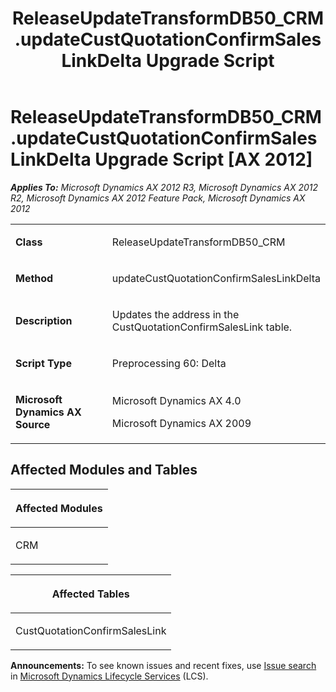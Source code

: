﻿---
title: ReleaseUpdateTransformDB50_CRM.updateCustQuotationConfirmSalesLinkDelta Upgrade Script
TOCTitle: ReleaseUpdateTransformDB50_CRM.updateCustQuotationConfirmSalesLinkDelta Upgrade Script
ms:assetid: 4c60b00c-8d0d-5d49-3a72-f89a34396eb8
ms:mtpsurl: https://msdn.microsoft.com/en-us/library/JJ685409(v=AX.60)
ms:contentKeyID: 49708114
ms.date: 05/18/2015
mtps_version: v=AX.60
---

# ReleaseUpdateTransformDB50\_CRM.updateCustQuotationConfirmSalesLinkDelta Upgrade Script [AX 2012]


_**Applies To:** Microsoft Dynamics AX 2012 R3, Microsoft Dynamics AX 2012 R2, Microsoft Dynamics AX 2012 Feature Pack, Microsoft Dynamics AX 2012_

<table>
<colgroup>
<col style="width: 50%" />
<col style="width: 50%" />
</colgroup>
<tbody>
<tr class="odd">
<td><p><strong>Class</strong></p></td>
<td><p>ReleaseUpdateTransformDB50_CRM</p></td>
</tr>
<tr class="even">
<td><p><strong>Method</strong></p></td>
<td><p>updateCustQuotationConfirmSalesLinkDelta</p></td>
</tr>
<tr class="odd">
<td><p><strong>Description</strong></p></td>
<td><p>Updates the address in the CustQuotationConfirmSalesLink table.</p></td>
</tr>
<tr class="even">
<td><p><strong>Script Type</strong></p></td>
<td><p>Preprocessing 60: Delta</p></td>
</tr>
<tr class="odd">
<td><p><strong>Microsoft Dynamics AX Source</strong></p></td>
<td><p>Microsoft Dynamics AX 4.0</p>
<p>Microsoft Dynamics AX 2009</p></td>
</tr>
</tbody>
</table>


## Affected Modules and Tables

<table>
<colgroup>
<col style="width: 100%" />
</colgroup>
<thead>
<tr class="header">
<th><p>Affected Modules</p></th>
</tr>
</thead>
<tbody>
<tr class="odd">
<td><p>CRM</p></td>
</tr>
</tbody>
</table>


<table>
<colgroup>
<col style="width: 100%" />
</colgroup>
<thead>
<tr class="header">
<th><p>Affected Tables</p></th>
</tr>
</thead>
<tbody>
<tr class="odd">
<td><p>CustQuotationConfirmSalesLink</p></td>
</tr>
</tbody>
</table>

  
**Announcements:** To see known issues and recent fixes, use [Issue search](http://go.microsoft.com/fwlink/?linkid=389258) in [Microsoft Dynamics Lifecycle Services](http://go.microsoft.com/fwlink/?linkid=306505) (LCS).

